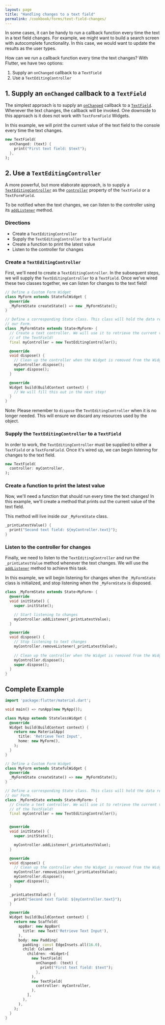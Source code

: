 ```yaml
---
layout: page
title: "Handling changes to a text field"
permalink: /cookbook/forms/text-field-changes/
---
```


In some cases, it can be handy to run a callback function every time the text
in a text field changes. For example, we might want to build a search screen 
with autocomplete functionality. In this case, we would want to update the 
results as the user types.

How can we run a callback function every time the text changes? With Flutter, 
we have two options:

  1. Supply an `onChanged` callback to a `TextField`
  2. Use a `TextEditingController`

## 1. Supply an `onChanged` callback to a `TextField`

The simplest approach is to supply an [`onChanged`](https://docs.flutter.io/flutter/material/TextField/onChanged.html) 
callback to a [`TextField`](https://docs.flutter.io/flutter/material/TextField-class.html). 
Whenever the text changes, the callback will be invoked. One downside to this 
approach is it does not work with `TextFormField` Widgets.

In this example, we will print the current value of the text field to the 
console every time the text changes.

<!-- skip -->
```dart
new TextField(
  onChanged: (text) {
    print("First text field: $text");
  },
);
```

## 2. Use a `TextEditingController`

A more powerful, but more elaborate approach, is to supply a
[`TextEditingController`](https://docs.flutter.io/flutter/widgets/TextEditingController-class.html)
as the [`controller`](https://docs.flutter.io/flutter/material/TextField/controller.html)
property of the `TextField` or a `TextFormField`.

To be notified when the text changes, we can listen to the controller using its
[`addListener`](https://docs.flutter.io/flutter/foundation/ChangeNotifier/addListener.html)
method.

### Directions

  - Create a `TextEditingController`
  - Supply the `TextEditingController` to a `TextField`
  - Create a function to print the latest value
  - Listen to the controller for changes

### Create a `TextEditingController`

First, we'll need to create a `TextEditingController`. In the subsequent steps,
we will supply the `TextEditingController` to a `TextField`. Once we've wired
these two classes together, we can listen for changes to the text field!

<!-- skip -->
```dart
// Define a Custom Form Widget
class MyForm extends StatefulWidget {
  @override
  _MyFormState createState() => new _MyFormState();
}

// Define a corresponding State class. This class will hold the data related to
// our Form.
class _MyFormState extends State<MyForm> {
  // Create a text controller. We will use it to retrieve the current value
  // of the TextField!
  final myController = new TextEditingController();

  @override
  void dispose() {
    // Clean up the controller when the Widget is removed from the Widget tree
    myController.dispose();
    super.dispose();
  }

  @override
  Widget build(BuildContext context) {
    // We will fill this out in the next step!
  }
}
```

Note: Please remember to `dispose` the `TextEditingController` when it is no
longer needed. This will ensure we discard any resources used by the object.

### Supply the `TextEditingController` to a `TextField`

In order to work, the `TextEditingController` must be supplied to either a 
`TextField` or a `TextFormField`. Once it's wired up, we can begin listening
for changes to the text field. 

<!-- skip -->
```dart
new TextField(
  controller: myController,
);
```

### Create a function to print the latest value

Now, we'll need a function that should run every time the text changes! In this
example, we'll create a method that prints out the current value of the text
field.

This method will live inside our `_MyFormState` class.

<!-- skip -->
```dart
_printLatestValue() {
  print("Second text field: ${myController.text}");
}
```

### Listen to the controller for changes

Finally, we need to listen to the `TextEditingController` and run the 
`_printLatestValue` method whenever the text changes. We will use the 
[`addListener`](https://docs.flutter.io/flutter/foundation/ChangeNotifier/addListener.html)
method to achieve this task.

In this example, we will begin listening for changes when the `_MyFormState` 
class is initialized, and stop listening when the `_MyFormState` is disposed.

<!-- skip -->
```dart
class _MyFormState extends State<MyForm> {
  @override
  void initState() {
    super.initState();

    // Start listening to changes 
    myController.addListener(_printLatestValue);
  }

  @override
  void dispose() {
    // Stop listening to text changes
    myController.removeListener(_printLatestValue);
    
    // Clean up the controller when the Widget is removed from the Widget tree
    myController.dispose();
    super.dispose();
  }
}
```

## Complete Example

```dart
import 'package:flutter/material.dart';

void main() => runApp(new MyApp());

class MyApp extends StatelessWidget {
  @override
  Widget build(BuildContext context) {
    return new MaterialApp(
      title: 'Retrieve Text Input',
      home: new MyForm(),
    );
  }
}

// Define a Custom Form Widget
class MyForm extends StatefulWidget {
  @override
  _MyFormState createState() => new _MyFormState();
}

// Define a corresponding State class. This class will hold the data related to
// our Form.
class _MyFormState extends State<MyForm> {
  // Create a text controller. We will use it to retrieve the current value
  // of the TextField!
  final myController = new TextEditingController();


  @override
  void initState() {
    super.initState();

    myController.addListener(_printLatestValue);
  }

  @override
  void dispose() {
    // Clean up the controller when the Widget is removed from the Widget tree
    myController.removeListener(_printLatestValue);
    myController.dispose();
    super.dispose();
  }

  _printLatestValue() {
    print("Second text field: ${myController.text}");
  }

  @override
  Widget build(BuildContext context) {
    return new Scaffold(
      appBar: new AppBar(
        title: new Text('Retrieve Text Input'),
      ),
      body: new Padding(
        padding: const EdgeInsets.all(16.0),
        child: Column(
          children: <Widget>[
            new TextField(
              onChanged: (text) {
                print("First text field: $text");
              },
            ),
            new TextField(
              controller: myController,
            ),
          ],
        ),
      ),
    );
  }
}
```
